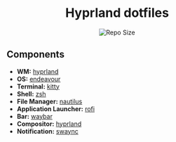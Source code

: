 <h1 align="center">Hyprland dotfiles</h1>

<div align="center">

![Repo Size](https://img.shields.io/github/repo-size/srcrapi/dotfiles?style=for-the-badge&logo=aiqfome&label=size&labelColor=323439&color=2960ec)

</div>

## Components

- **WM:** [hyprland](https://hyprland.org/)
- **OS:** [endeavour](https://endeavouros.com/)
- **Terminal:** [kitty](https://sw.kovidgoyal.net/kitty/)
- **Shell:** [zsh](https://wiki.archlinux.org/title/Zsh)
- **File Manager:** [nautilus](https://github.com/GNOME/nautilus)
- **Application Launcher:** [rofi](https://github.com/davatorium/rofi)
- **Bar:** [waybar](https://github.com/Alexays/Waybar)
- **Compositor:** [hyprland](https://github.com/hyprwm/Hyprland)
- **Notification:** [swaync](https://github.com/ErikReider/SwayNotificationCenter)
